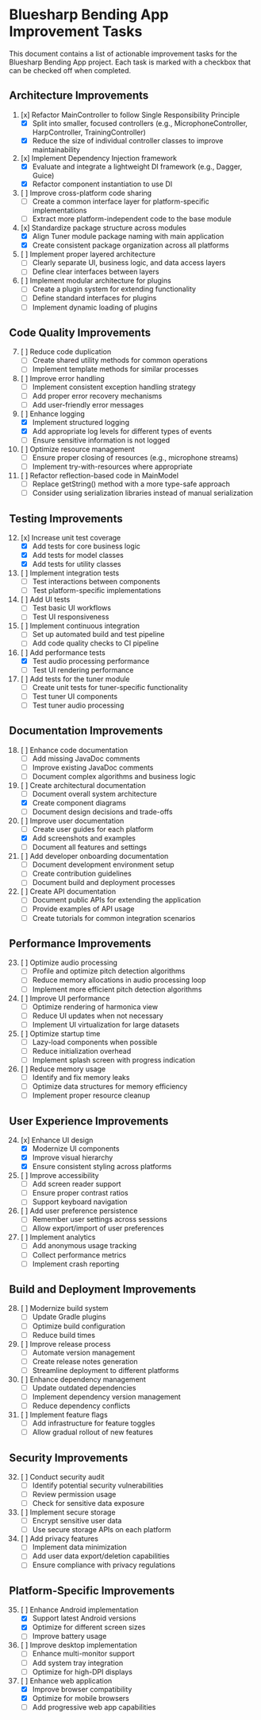 # Bluesharp Bending App Improvement Tasks

This document contains a list of actionable improvement tasks for the Bluesharp Bending App project. Each task is marked with a checkbox that can be checked off when completed.

## Architecture Improvements

1. [x] Refactor MainController to follow Single Responsibility Principle
   - [x] Split into smaller, focused controllers (e.g., MicrophoneController, HarpController, TrainingController)
   - [x] Reduce the size of individual controller classes to improve maintainability

2. [x] Implement Dependency Injection framework
   - [x] Evaluate and integrate a lightweight DI framework (e.g., Dagger, Guice)
   - [x] Refactor component instantiation to use DI

3. [ ] Improve cross-platform code sharing
   - [ ] Create a common interface layer for platform-specific implementations
   - [ ] Extract more platform-independent code to the base module

4. [x] Standardize package structure across modules
   - [x] Align Tuner module package naming with main application
   - [x] Create consistent package organization across all platforms

5. [ ] Implement proper layered architecture
   - [ ] Clearly separate UI, business logic, and data access layers
   - [ ] Define clear interfaces between layers

6. [ ] Implement modular architecture for plugins
   - [ ] Create a plugin system for extending functionality
   - [ ] Define standard interfaces for plugins
   - [ ] Implement dynamic loading of plugins

## Code Quality Improvements

7. [ ] Reduce code duplication
   - [ ] Create shared utility methods for common operations
   - [ ] Implement template methods for similar processes

8. [ ] Improve error handling
   - [ ] Implement consistent exception handling strategy
   - [ ] Add proper error recovery mechanisms
   - [ ] Add user-friendly error messages

9. [ ] Enhance logging
   - [x] Implement structured logging
   - [x] Add appropriate log levels for different types of events
   - [ ] Ensure sensitive information is not logged

10. [ ] Optimize resource management
    - [ ] Ensure proper closing of resources (e.g., microphone streams)
    - [ ] Implement try-with-resources where appropriate

11. [ ] Refactor reflection-based code in MainModel
    - [ ] Replace getString() method with a more type-safe approach
    - [ ] Consider using serialization libraries instead of manual serialization

## Testing Improvements

12. [x] Increase unit test coverage
    - [x] Add tests for core business logic
    - [x] Add tests for model classes
    - [x] Add tests for utility classes

13. [ ] Implement integration tests
    - [ ] Test interactions between components
    - [ ] Test platform-specific implementations

14. [ ] Add UI tests
    - [ ] Test basic UI workflows
    - [ ] Test UI responsiveness

15. [ ] Implement continuous integration
    - [ ] Set up automated build and test pipeline
    - [ ] Add code quality checks to CI pipeline

16. [ ] Add performance tests
    - [x] Test audio processing performance
    - [ ] Test UI rendering performance

17. [ ] Add tests for the tuner module
    - [ ] Create unit tests for tuner-specific functionality
    - [ ] Test tuner UI components
    - [ ] Test tuner audio processing

## Documentation Improvements

18. [ ] Enhance code documentation
    - [ ] Add missing JavaDoc comments
    - [ ] Improve existing JavaDoc comments
    - [ ] Document complex algorithms and business logic

19. [ ] Create architectural documentation
    - [ ] Document overall system architecture
    - [x] Create component diagrams
    - [ ] Document design decisions and trade-offs

20. [ ] Improve user documentation
    - [ ] Create user guides for each platform
    - [x] Add screenshots and examples
    - [ ] Document all features and settings

21. [ ] Add developer onboarding documentation
    - [ ] Document development environment setup
    - [ ] Create contribution guidelines
    - [ ] Document build and deployment processes

22. [ ] Create API documentation
    - [ ] Document public APIs for extending the application
    - [ ] Provide examples of API usage
    - [ ] Create tutorials for common integration scenarios

## Performance Improvements

23. [ ] Optimize audio processing
    - [ ] Profile and optimize pitch detection algorithms
    - [ ] Reduce memory allocations in audio processing loop
    - [ ] Implement more efficient pitch detection algorithms

24. [ ] Improve UI performance
    - [ ] Optimize rendering of harmonica view
    - [ ] Reduce UI updates when not necessary
    - [ ] Implement UI virtualization for large datasets

25. [ ] Optimize startup time
    - [ ] Lazy-load components when possible
    - [ ] Reduce initialization overhead
    - [ ] Implement splash screen with progress indication

26. [ ] Reduce memory usage
    - [ ] Identify and fix memory leaks
    - [ ] Optimize data structures for memory efficiency
    - [ ] Implement proper resource cleanup

## User Experience Improvements

24. [x] Enhance UI design
    - [x] Modernize UI components
    - [x] Improve visual hierarchy
    - [x] Ensure consistent styling across platforms

25. [ ] Improve accessibility
    - [ ] Add screen reader support
    - [ ] Ensure proper contrast ratios
    - [ ] Support keyboard navigation

26. [ ] Add user preference persistence
    - [ ] Remember user settings across sessions
    - [ ] Allow export/import of user preferences

27. [ ] Implement analytics
    - [ ] Add anonymous usage tracking
    - [ ] Collect performance metrics
    - [ ] Implement crash reporting

## Build and Deployment Improvements

28. [ ] Modernize build system
    - [ ] Update Gradle plugins
    - [ ] Optimize build configuration
    - [ ] Reduce build times

29. [ ] Improve release process
    - [ ] Automate version management
    - [ ] Create release notes generation
    - [ ] Streamline deployment to different platforms

30. [ ] Enhance dependency management
    - [ ] Update outdated dependencies
    - [ ] Implement dependency version management
    - [ ] Reduce dependency conflicts

31. [ ] Implement feature flags
    - [ ] Add infrastructure for feature toggles
    - [ ] Allow gradual rollout of new features

## Security Improvements

32. [ ] Conduct security audit
    - [ ] Identify potential security vulnerabilities
    - [ ] Review permission usage
    - [ ] Check for sensitive data exposure

33. [ ] Implement secure storage
    - [ ] Encrypt sensitive user data
    - [ ] Use secure storage APIs on each platform

34. [ ] Add privacy features
    - [ ] Implement data minimization
    - [ ] Add user data export/deletion capabilities
    - [ ] Ensure compliance with privacy regulations

## Platform-Specific Improvements

35. [ ] Enhance Android implementation
    - [x] Support latest Android versions
    - [x] Optimize for different screen sizes
    - [ ] Improve battery usage

36. [ ] Improve desktop implementation
    - [ ] Enhance multi-monitor support
    - [ ] Add system tray integration
    - [ ] Optimize for high-DPI displays

37. [ ] Enhance web application
    - [x] Improve browser compatibility
    - [x] Optimize for mobile browsers
    - [ ] Add progressive web app capabilities
